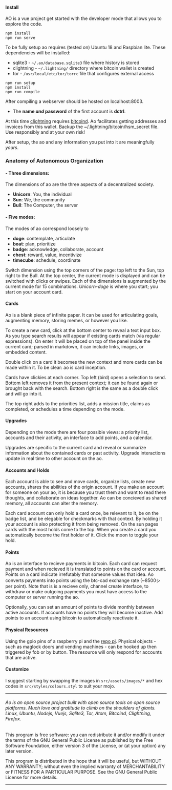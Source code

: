 
#### Install

AO is a vue project get started with the developer mode that allows you to explore the code.

```
npm install
npm run serve
```

To be fully setup ao requires (tested on) Ubuntu 18 and Raspbian lite. These dependencies will be installed:
- sqlite3 - `~/.ao/database.sqlite3` file where history is stored
- clightning - `~/.lightning/` directory where bitcoin wallet is created
- tor - `/usr/local/etc/tor/torrc` file that configures external access

```
npm run setup
npm install
npm run compile
```

After compiling a webserver should be hosted on localhost:8003.

- The **name *and* password** of the first account is **dctrl**.

At this time [clightning](https://github.com/ElementsProject/lightning) requires [bitcoind](https://www.bitcoin.org/download). Ao facilitates getting addresses and invoices from this wallet. Backup the ~/.lightning/bitcoin/hsm_secret file. Use responsibly and at your own risk!

After setup, the ao and any information you put into it are meaningfully *yours*.

### Anatomy of Autonomous Organization
#### - Three dimensions:

The dimensions of ao are the three aspects of a decentralized society.
- **Unicorn**: You, the individual
- **Sun**: We, the community
- **Bull**: The Computer, the server

#### - Five modes:

The modes of ao correspond loosely to
- **doge**: contemplate, articulate
- **boat**: plan, prioritize
- **badge**: acknowledge, collaborate, account
- **chest**: reward, value, incentivize
- **timecube**: schedule, coordinate

Switch dimension using the top corners of the page: top left to the Sun, top right to the Bull. At the top center, the current mode is displayed and can be switched with clicks or swipes. Each of the dimensions is augmented by the current mode for 15 combinations. *Unicorn-doge* is where you start; you start on your account card.

#### Cards

Ao is a blank piece of infinite paper. It can be used for articulating goals, augmenting memory, storing memes, or however you like.

To create a new card, click at the bottom center to reveal a text input box. As you type search results will appear if existing cards match (via regular expressions). On enter it will be placed on top of the panel inside the current card; parsed in markdown, it can include links, images, or embedded content.

Double click on a card it becomes the new context and more cards can be made within it. To be clear: ao is card inception.

Cards have clickies at each corner. Top left (bird) opens a selection to send. Bottom left removes it from the present context; it can be found again or brought back with the search. Bottom right is the same as a double click and will go into it.

The top right adds to the priorities list, adds a mission title, claims as completed, or schedules a time depending on the mode.

#### Upgrades

Depending on the mode there are four possible views: a priority list, accounts and their activity, an interface to add points, and a calendar.

Upgrades are specific to the current card and reveal or summarize information about the contained cards or past activity. Upgrade interactions update in real time to other account on the ao.

#### Accounts and Holds

Each account is able to see and move cards, organize lists, create new accounts, shares the abilities of the origin account. If you make an account for someone on your ao, it is because you trust them and want to read there thoughts, and collaborate on ideas together. Ao can be concieved as shared memory, all accounts can alter the memory.

Each card account can only hold a card once, be relevant to it, be on the badge list, and be elegable for checkmarks with that context. By holding it your account is also protecting it from being removed. On the sun pages cards with the most holds come to the top. When you create a card you automatically become the first holder of it. Click the moon to toggle your hold.

#### Points
Ao is an interface to recieve payments in bitcoin. Each card can request payment and when recieved it is translated to points on the card or account. Points on a card indicate irrefutably that someone values that idea. Ao converts payments into points using the btc-cad exchange rate (~8500&#12471; per point). Note that is is a recieve only, channel create interface, to withdraw or make outgoing payments you must have access to the computer or server running the ao.

Optionally, you can set an amount of points to divide monthly between active accounts. If accounts have no points they will become inactive. Add points to an account using bitcoin to automatically reactivate it.

#### Physical Resources

Using the gpio pins of a raspberry pi and the [repo pi](https://github.com/autonomousorganization/pi). Physical objects - such as maglock doors and vending machines - can be hooked up then triggered by fob or by button. The resource will only respond for accounts that are active.

<!-- #### Ao 2 Ao
*work in progress* -->

#### Customize
I suggest starting by swapping the images in `src/assets/images/*`  and hex codes in `src/styles/colours.styl` to suit your mojo.

***
###### Ao is an open source project built with open source tools on open source platforms. Much love and gratitude to climb on the shoulders of giants. Linux, Ubuntu, Nodejs, Vuejs, Sqlite3, Tor, Atom, Bitcoind, Clightning, Firefox.
This program is free software: you can redistribute it and/or modify
it under the terms of the GNU General Public License as published by
the Free Software Foundation, either version 3 of the License, or
(at your option) any later version.

This program is distributed in the hope that it will be useful,
but WITHOUT ANY WARRANTY; without even the implied warranty of
MERCHANTABILITY or FITNESS FOR A PARTICULAR PURPOSE.  See the
GNU General Public License for more details.
***

